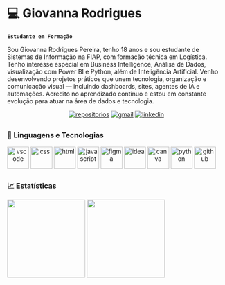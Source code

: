 # 💻 Giovanna Rodrigues

**`Estudante em Formação`**

Sou Giovanna Rodrigues Pereira, tenho 18 anos e sou estudante de Sistemas de Informação na FIAP, com formação técnica em Logística. Tenho interesse especial em Business Intelligence, Análise de Dados, visualização com Power BI e Python, além de Inteligência Artificial. Venho desenvolvendo projetos práticos que unem tecnologia, organização e comunicação visual — incluindo dashboards, sites, agentes de IA e automações. Acredito no aprendizado contínuo e estou em constante evolução para atuar na área de dados e tecnologia.

<p align="center">
  <a href="https://github.com/girodrigues18?tab=repositories" target="_blank">
    <img alt="repositorios" title="Confira meus projetos!" src="https://custom-icon-badges.demolab.com/badge/-Repositórios-%23d63384?style=for-the-badge&logoColor=white&logo=repo"/></a>  
    <a href="mailto:gipereira1808@gmail.com" target="_blank">
    <img alt="gmail" title="Entre em contato por e-mail!" src="https://custom-icon-badges.demolab.com/badge/-gmail-%23c77dff?style=for-the-badge&logo=mention&logoColor=white"/></a>
    <a href="https://www.linkedin.com/in/giovanna-rodrigues-ti/" target="_blank">
    <img alt="linkedin" title="Siga meu Linkedin!" src="https://custom-icon-badges.demolab.com/badge/-linkedin-%23e599f7?style=for-the-badge&logo=linkedin&logoColor=black"/></a>
</p>

##

### 📌 Linguagens e Tecnologias

<div align="center" style="display: inline-block">
  <img align="center" alt="vscode" height="50" width="50" src="https://cdn.jsdelivr.net/gh/devicons/devicon@latest/icons/visualstudio/visualstudio-original.svg"/>
  <img align="center" alt="css" height="50" width="50" src="https://cdn.jsdelivr.net/gh/devicons/devicon@latest/icons/css3/css3-original.svg"/>
  <img align="center" alt="html" height="50" width="50" src="https://cdn.jsdelivr.net/gh/devicons/devicon@latest/icons/html5/html5-original.svg"/>    
  <img align="center" alt="javascript" height="50" width="50" src="https://cdn.jsdelivr.net/gh/devicons/devicon@latest/icons/javascript/javascript-original.svg"/>
  <img align="center" alt="figma" height="50" width="50" src="https://cdn.jsdelivr.net/gh/devicons/devicon@latest/icons/figma/figma-original.svg"/>
  <img align="center" alt="idea" height="50" width="50" src="https://cdn.jsdelivr.net/gh/devicons/devicon@latest/icons/intellij/intellij-original.svg"/>  
  <img align="center" alt="canva" height="50" width="50" src="https://cdn.jsdelivr.net/gh/devicons/devicon@latest/icons/canva/canva-original.svg"/>
  <img align="center" alt="python" height="50" width="50" src="https://cdn.jsdelivr.net/gh/devicons/devicon@latest/icons/python/python-original.svg"/>     
  <img align="center" alt="github" height="50" width="50" src="https://cdn.jsdelivr.net/gh/devicons/devicon@latest/icons/github/github-original.svg"/>     
</div>
          
##

### 📈 Estatísticas

<div>
  <img height="180em" src="https://github-readme-stats.vercel.app/api?username=girodrigues18&show_icons=true&locale=pt-br&bg_color=transparent&title_color=d63384&text_color=grey&icon_color=d63384"/>
  <img height="180em" src="https://github-readme-stats.vercel.app/api/top-langs/?username=girodrigues18&layout=compact&locale=pt-br&bg_color=trasnparent&title_color=d63384&text_color=grey&icon_color=d63384"/>
</div>

##



        
          
